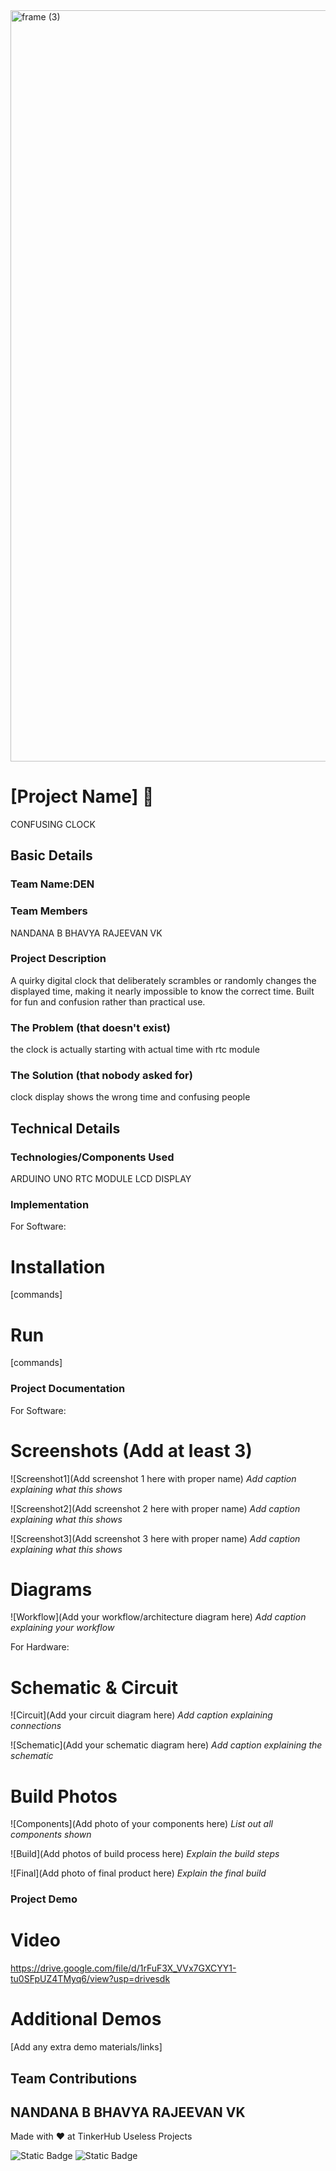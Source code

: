 <img width="3188" height="1202" alt="frame (3)" src="https://github.com/user-attachments/assets/517ad8e9-ad22-457d-9538-a9e62d137cd7" />


# [Project Name] 🎯
CONFUSING CLOCK

## Basic Details
### Team Name:DEN


### Team Members
NANDANA B
BHAVYA RAJEEVAN VK

### Project Description
A quirky digital clock that deliberately scrambles or randomly changes the displayed time, making it nearly impossible to know the correct time. Built for fun and confusion rather than practical use.

### The Problem (that doesn't exist)
the clock is actually starting with actual time with rtc module

### The Solution (that nobody asked for)
clock display shows the wrong time and confusing people
## Technical Details
### Technologies/Components Used
ARDUINO UNO
RTC MODULE
LCD DISPLAY

### Implementation
For Software:
# Installation
[commands]

# Run
[commands]

### Project Documentation
For Software:

# Screenshots (Add at least 3)
![Screenshot1](Add screenshot 1 here with proper name)
*Add caption explaining what this shows*

![Screenshot2](Add screenshot 2 here with proper name)
*Add caption explaining what this shows*

![Screenshot3](Add screenshot 3 here with proper name)
*Add caption explaining what this shows*

# Diagrams
![Workflow](Add your workflow/architecture diagram here)
*Add caption explaining your workflow*

For Hardware:

# Schematic & Circuit
![Circuit](Add your circuit diagram here)
*Add caption explaining connections*

![Schematic](Add your schematic diagram here)
*Add caption explaining the schematic*

# Build Photos
![Components](Add photo of your components here)
*List out all components shown*

![Build](Add photos of build process here)
*Explain the build steps*

![Final](Add photo of final product here)
*Explain the final build*

### Project Demo
# Video
https://drive.google.com/file/d/1rFuF3X_VVx7GXCYY1-tu0SFpUZ4TMyq6/view?usp=drivesdk

# Additional Demos
[Add any extra demo materials/links]

## Team Contributions
NANDANA B
BHAVYA RAJEEVAN VK
---
Made with ❤️ at TinkerHub Useless Projects 

![Static Badge](https://img.shields.io/badge/TinkerHub-24?color=%23000000&link=https%3A%2F%2Fwww.tinkerhub.org%2F)
![Static Badge](https://img.shields.io/badge/UselessProjects--25-25?link=https%3A%2F%2Fwww.tinkerhub.org%2Fevents%2FQ2Q1TQKX6Q%2FUseless%2520Projects)


